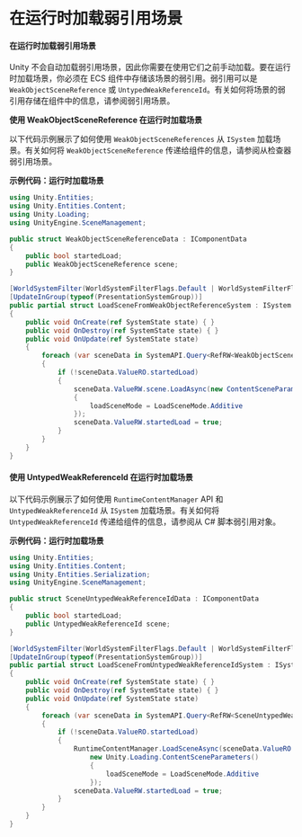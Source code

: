 # 在运行时加载弱引用场景

#### 在运行时加载弱引用场景

Unity 不会自动加载弱引用场景，因此你需要在使用它们之前手动加载。要在运行时加载场景，你必须在 ECS 组件中存储该场景的弱引用。弱引用可以是 `WeakObjectSceneReference` 或 `UntypedWeakReferenceId`。有关如何将场景的弱引用存储在组件中的信息，请参阅弱引用场景。

**使用 WeakObjectSceneReference 在运行时加载场景**

以下代码示例展示了如何使用 `WeakObjectSceneReferences` 从 `ISystem` 加载场景。有关如何将 `WeakObjectSceneReference` 传递给组件的信息，请参阅从检查器弱引用场景。

**示例代码：运行时加载场景**

```csharp
using Unity.Entities;
using Unity.Entities.Content;
using Unity.Loading;
using UnityEngine.SceneManagement;

public struct WeakObjectSceneReferenceData : IComponentData
{
    public bool startedLoad;
    public WeakObjectSceneReference scene;
}

[WorldSystemFilter(WorldSystemFilterFlags.Default | WorldSystemFilterFlags.Editor)]
[UpdateInGroup(typeof(PresentationSystemGroup))]
public partial struct LoadSceneFromWeakObjectReferenceSystem : ISystem
{
    public void OnCreate(ref SystemState state) { }
    public void OnDestroy(ref SystemState state) { }
    public void OnUpdate(ref SystemState state)
    {
        foreach (var sceneData in SystemAPI.Query<RefRW<WeakObjectSceneReferenceData>>())
        {
            if (!sceneData.ValueRO.startedLoad)
            {
                sceneData.ValueRW.scene.LoadAsync(new ContentSceneParameters()
                {
                    loadSceneMode = LoadSceneMode.Additive
                });
                sceneData.ValueRW.startedLoad = true;
            }
        }
    }
}
```

#### 使用 UntypedWeakReferenceId 在运行时加载场景

以下代码示例展示了如何使用 `RuntimeContentManager` API 和 `UntypedWeakReferenceId` 从 `ISystem` 加载场景。有关如何将 `UntypedWeakReferenceId` 传递给组件的信息，请参阅从 C# 脚本弱引用对象。

**示例代码：运行时加载场景**

```csharp
using Unity.Entities;
using Unity.Entities.Content;
using Unity.Entities.Serialization;
using UnityEngine.SceneManagement;

public struct SceneUntypedWeakReferenceIdData : IComponentData
{
    public bool startedLoad;
    public UntypedWeakReferenceId scene;
}

[WorldSystemFilter(WorldSystemFilterFlags.Default | WorldSystemFilterFlags.Editor)]
[UpdateInGroup(typeof(PresentationSystemGroup))]
public partial struct LoadSceneFromUntypedWeakReferenceIdSystem : ISystem
{
    public void OnCreate(ref SystemState state) { }
    public void OnDestroy(ref SystemState state) { }
    public void OnUpdate(ref SystemState state)
    {
        foreach (var sceneData in SystemAPI.Query<RefRW<SceneUntypedWeakReferenceIdData>>())
        {
            if (!sceneData.ValueRO.startedLoad)
            {
                RuntimeContentManager.LoadSceneAsync(sceneData.ValueRO.scene,
                    new Unity.Loading.ContentSceneParameters()
                    {
                        loadSceneMode = LoadSceneMode.Additive
                    });
                sceneData.ValueRW.startedLoad = true;
            }
        }
    }
}
```
